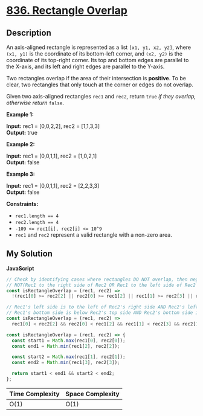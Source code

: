 # [836. Rectangle Overlap](https://leetcode.com/problems/rectangle-overlap)

## Description

An axis-aligned rectangle is represented as a list `[x1, y1, x2, y2]`, where `(x1, y1)` is the coordinate of its bottom-left corner, and `(x2, y2)` is the coordinate of its top-right corner. Its top and bottom edges are parallel to the X-axis, and its left and right edges are parallel to the Y-axis.

Two rectangles overlap if the area of their intersection is **positive**. To be clear, two rectangles that only touch at the corner or edges do not overlap.

Given two axis-aligned rectangles `rec1` and `rec2`, return `true` _if they overlap, otherwise return_ `false`.

**Example 1:**

**Input:** rec1 = \[0,0,2,2\], rec2 = \[1,1,3,3\]  
**Output:** true

**Example 2:**

**Input:** rec1 = \[0,0,1,1\], rec2 = \[1,0,2,1\]  
**Output:** false

**Example 3:**

**Input:** rec1 = \[0,0,1,1\], rec2 = \[2,2,3,3\]  
**Output:** false

**Constraints:**

- `rec1.length == 4`
- `rec2.length == 4`
- `-109 <= rec1[i], rec2[i] <= 10^9`
- `rec1` and `rec2` represent a valid rectangle with a non-zero area.

## My Solution

**JavaScript**

```js
// Check by identifying cases where rectangles DO NOT overlap, then negating all that
// NOT(Rec1 to the right side of Rec2 OR Rec1 to the left side of Rec2 OR Rec1 above Rec2 OR Rec1 below Rec2)
const isRectangleOverlap = (rec1, rec2) =>
  !(rec1[0] >= rec2[2] || rec2[0] >= rec1[2] || rec1[1] >= rec2[3] || rec2[1] >= rec1[3]);
```

```js
// Rec1's left side is to the left of Rec2's right side AND Rec2's left side is to the left of Rec1's right side AND
// Rec1's bottom side is below Rec2's top side AND Rec2's bottom side is below Rec1's top side
const isRectangleOverlap = (rec1, rec2) =>
  rec1[0] < rec2[2] && rec2[0] < rec1[2] && rec1[1] < rec2[3] && rec2[1] < rec1[3];
```

```js
const isRectangleOverlap = (rec1, rec2) => {
  const start1 = Math.max(rec1[0], rec2[0]);
  const end1 = Math.min(rec1[2], rec2[2]);

  const start2 = Math.max(rec1[1], rec2[1]);
  const end2 = Math.min(rec1[3], rec2[3]);

  return start1 < end1 && start2 < end2;
};
```

| Time Complexity | Space Complexity |
| --------------- | ---------------- |
| O(1)            | O(1)             |
